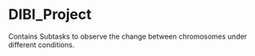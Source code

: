 # DIBI_Project
Contains Subtasks to observe the change between chromosomes under different conditions.
